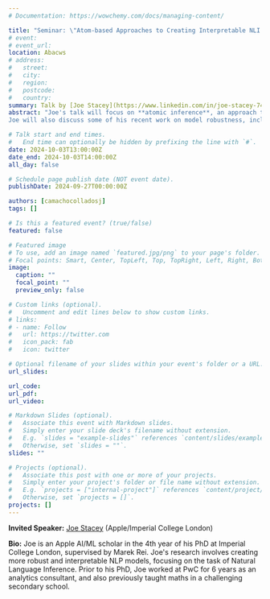 ```yaml
---
# Documentation: https://wowchemy.com/docs/managing-content/

title: "Seminar: \"Atom-based Approaches to Creating Interpretable NLI Models\""
# event:
# event_url:
location: Abacws
# address:
#   street:
#   city:
#   region:
#   postcode:
#   country:
summary: Talk by [Joe Stacey](https://www.linkedin.com/in/joe-stacey-74572754/) (Apple/Imperial College London)
abstract: "Joe's talk will focus on **atomic inference**, an approach to model interpretability that involves decomposing a task into discrete atoms,  before making predictions for each individual atom and combining these atom-level predictions using interpretable rules. Unlike most interpretability methods, which identify influential features without any guarantees of faithfulness, atomic inference identifies exactly which components of an input are responsible for each model decision. While early work applied atomic inference to simple datasets such as SNLI, these methods have now proven to be successful on challenging datasets such as ANLI.  Joe will share why he's excited by these methods, and will discuss some open challenges that remain for future work.
Joe will also discuss some of his recent work on model robustness, including his 2024 ACL paper about creating more robust NLI models by generating synthetic data with LLMs. Joe will highlight some of the data quality issues with LLM-generated data, and will discuss ideas for further research in this area."

# Talk start and end times.
#   End time can optionally be hidden by prefixing the line with `#`.
date: 2024-10-03T13:00:00Z
date_end: 2024-10-03T14:00:00Z
all_day: false

# Schedule page publish date (NOT event date).
publishDate: 2024-09-27T00:00:00Z

authors: [camachocolladosj]
tags: []

# Is this a featured event? (true/false)
featured: false

# Featured image
# To use, add an image named `featured.jpg/png` to your page's folder. 
# Focal points: Smart, Center, TopLeft, Top, TopRight, Left, Right, BottomLeft, Bottom, BottomRight.
image:
  caption: ""
  focal_point: ""
  preview_only: false

# Custom links (optional).
#   Uncomment and edit lines below to show custom links.
# links:
# - name: Follow
#   url: https://twitter.com
#   icon_pack: fab
#   icon: twitter

# Optional filename of your slides within your event's folder or a URL.
url_slides:

url_code:
url_pdf:
url_video:

# Markdown Slides (optional).
#   Associate this event with Markdown slides.
#   Simply enter your slide deck's filename without extension.
#   E.g. `slides = "example-slides"` references `content/slides/example-slides.md`.
#   Otherwise, set `slides = ""`.
slides: ""

# Projects (optional).
#   Associate this post with one or more of your projects.
#   Simply enter your project's folder or file name without extension.
#   E.g. `projects = ["internal-project"]` references `content/project/deep-learning/index.md`.
#   Otherwise, set `projects = []`.
projects: []
---
```


**Invited Speaker:** [Joe Stacey](https://www.linkedin.com/in/joe-stacey-74572754/) (Apple/Imperial College London)

**Bio:**
Joe is an Apple AI/ML scholar in the 4th year of his PhD at Imperial College London, supervised by Marek Rei. Joe's research involves creating more robust and interpretable NLP models, focusing on the task of Natural Language Inference. Prior to his PhD, Joe worked at PwC for 6 years as an analytics consultant, and also previously taught maths in a challenging secondary school.
